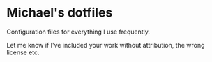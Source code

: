 # Michael's dotfiles

Configuration files for everything I use frequently.

Let me know if I've included your work without attribution, the wrong license etc.
